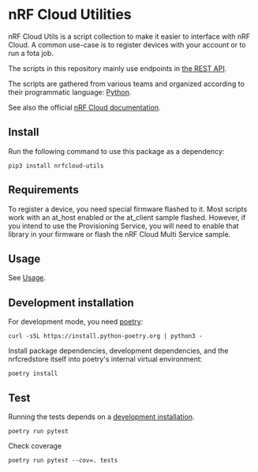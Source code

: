 # nRF Cloud Utilities

nRF Cloud Utils is a script collection to make it easier to interface with nRF Cloud.
A common use-case is to register devices with your account or to run a fota job.

The scripts in this repository mainly use endpoints in [the REST API](https://api.nrfcloud.com/v1).

The scripts are gathered from various teams and organized according to their programmatic language: [Python](https://github.com/nRFCloud/utils/tree/master/python/modem-firmware-1.3%2B).

See also the official [nRF Cloud documentation](https://docs.nordicsemi.com/bundle/nrf-cloud/page/index.html).

## Install

Run the following command to use this package as a dependency:

    pip3 install nrfcloud-utils

## Requirements

To register a device, you need special firmware flashed to it. Most scripts work with an at_host enabled or the at_client sample flashed.
However, if you intend to use the Provisioning Service, you will need to enable that library in your firmware or flash the nRF Cloud Multi Service sample.

## Usage

See [Usage](USAGE.md).

## Development installation

For development mode, you need [poetry](https://python-poetry.org/):

    curl -sSL https://install.python-poetry.org | python3 -

Install package dependencies, development dependencies, and the nrfcredstore itself into poetry's internal virtual environment:

    poetry install

## Test

Running the tests depends on a [development installation](#development-installation).

    poetry run pytest

Check coverage

    poetry run pytest --cov=. tests
